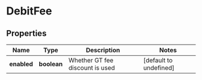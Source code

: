 # DebitFee

## Properties

Name | Type | Description | Notes
------------ | ------------- | ------------- | -------------
**enabled** | **boolean** | Whether GT fee discount is used | [default to undefined]

